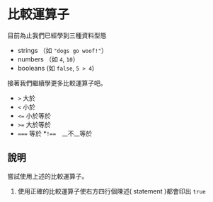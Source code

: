 比較運算子
=================
目前為止我們已經學到三種資料型態

* strings （如 `"dogs go woof!"`）
* numbers （如 `4`, `10`）
* booleans (如 `false`, `5 > 4`)

接著我們繼續學更多比較運算子吧。

* `>` 大於
* `<` 小於
* `<=` 小於等於
* `>=` 大於等於
* `===` 等於
*`!==`　__不__等於

說明
------------

嘗試使用上述的比較運算子。

1. 使用正確的比較運算子使右方四行個陳述( statement )都會印出 `true`



